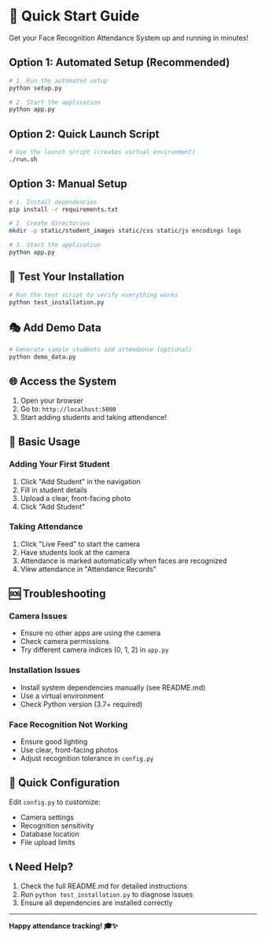 # 🚀 Quick Start Guide

Get your Face Recognition Attendance System up and running in minutes!

## Option 1: Automated Setup (Recommended)

```bash
# 1. Run the automated setup
python setup.py

# 2. Start the application
python app.py
```

## Option 2: Quick Launch Script

```bash
# Use the launch script (creates virtual environment)
./run.sh
```

## Option 3: Manual Setup

```bash
# 1. Install dependencies
pip install -r requirements.txt

# 2. Create directories
mkdir -p static/student_images static/css static/js encodings logs

# 3. Start the application
python app.py
```

## 🧪 Test Your Installation

```bash
# Run the test script to verify everything works
python test_installation.py
```

## 🎭 Add Demo Data

```bash
# Generate sample students and attendance (optional)
python demo_data.py
```

## 🌐 Access the System

1. Open your browser
2. Go to: `http://localhost:5000`
3. Start adding students and taking attendance!

## 📱 Basic Usage

### Adding Your First Student
1. Click "Add Student" in the navigation
2. Fill in student details
3. Upload a clear, front-facing photo
4. Click "Add Student"

### Taking Attendance
1. Click "Live Feed" to start the camera
2. Have students look at the camera
3. Attendance is marked automatically when faces are recognized
4. View attendance in "Attendance Records"

## 🆘 Troubleshooting

### Camera Issues
- Ensure no other apps are using the camera
- Check camera permissions
- Try different camera indices (0, 1, 2) in `app.py`

### Installation Issues
- Install system dependencies manually (see README.md)
- Use a virtual environment
- Check Python version (3.7+ required)

### Face Recognition Not Working
- Ensure good lighting
- Use clear, front-facing photos
- Adjust recognition tolerance in `config.py`

## 🔧 Quick Configuration

Edit `config.py` to customize:
- Camera settings
- Recognition sensitivity
- Database location
- File upload limits

## 📞 Need Help?

1. Check the full README.md for detailed instructions
2. Run `python test_installation.py` to diagnose issues
3. Ensure all dependencies are installed correctly

---

**Happy attendance tracking! 🎓✨**
